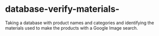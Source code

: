 # database-verify-materials-
Taking a database with product names and categories and identifying the materials used to make the products with a Google Image search.
